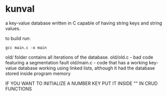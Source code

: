 # kunval
a key-value database written in C capable of having string keys and string values.

to build run:
```
gcc main.c -o main
```
old/ folder contains all iterations of the database.
old/old.c - bad code featuring a segmentation fault
old/main.c - code that has a working key-value database working using linked lists, although it had the database stored inside program memory

IF YOU WANT TO INITIALIZE A NUMBER KEY PUT IT INSIDE "" IN CRUD FUNCTIONS
